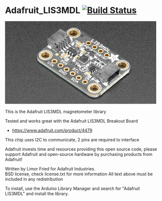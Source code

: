 Adafruit_LIS3MDL [![Build Status](https://travis-ci.com/adafruit/Adafruit_LIS3MDL.svg?branch=master)](https://travis-ci.com/adafruit/Adafruit_LIS3MDL)
================

<a href="https://www.adafruit.com/products"><img src="assets/board.jpg?raw=true" width="500px"></a>

This is the Adafruit LIS3MDL magnetometer library

Tested and works great with the Adafruit LIS3MDL Breakout Board
* https://www.adafruit.com/product/4479

This chip uses I2C to communicate, 2 pins are required to interface

Adafruit invests time and resources providing this open source code, please support Adafruit and open-source hardware by purchasing products from Adafruit!

Written by Limor Fried for Adafruit Industries.  
BSD license, check license.txt for more information
All text above must be included in any redistribution

To install, use the Arduino Library Manager and search for "Adafruit LIS3MDL" and install the library.
